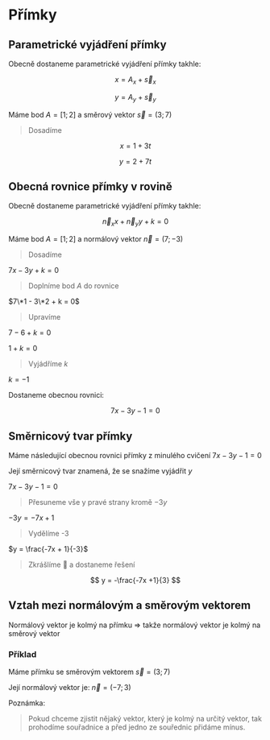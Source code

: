 # Přímky

## Parametrické vyjádření přímky
Obecně dostaneme parametrické vyjádření přímky takhle:

$$ x = A_x + \vec{s}_x $$

$$ y = A_y + \vec{s}_y $$

Máme bod $A = [1;2]$ a směrový vektor $\vec{s} = (3;7)$


> Dosadíme


$$ x = 1 + 3t  $$

$$ y = 2 + 7t  $$

## Obecná rovnice přímky v rovině

Obecně dostaneme parametrické vyjádření přímky takhle:

$$ \vec{n}_xx + \vec{n}_yy + k = 0 $$

Máme bod $A = [1;2]$ a normálový vektor $\vec{n} = (7;-3)$

> Dosadíme

$7x - 3y + k = 0$

> Doplníme bod $A$ do rovnice

$7\*1 - 3\*2 + k = 0$

> Upravíme

$7 - 6 + k = 0$

$1 + k = 0$

> Vyjádříme $k$

$k = -1$

Dostaneme obecnou rovnici:

$$ 7x - 3y - 1 = 0 $$

## Směrnicový tvar přímky

Máme následující obecnou rovnici přímky z minulého cvičení $7x -3y - 1 = 0$

Její směrnicový tvar znamená, že se snažíme vyjádřit $y$

$7x - 3y - 1 = 0$

> Přesuneme vše y pravé strany kromě $-3y$

$-3y = -7x + 1$

> Vydělíme -3

$y = \frac{-7x + 1}{-3}$

> Zkrášlíme 💖 a dostaneme řešení

$$ y = -\frac{-7x +1}{3} $$

## Vztah mezi normálovým a směrovým vektorem

Normálový vektor je kolmý na přímku => takže normálový vektor je kolmý na směrový vektor

### Příklad

Máme přímku se směrovým vektorem $\vec{s} = (3;7)$

Její normálový vektor je: $\vec{n} = (-7;3)$

Poznámka:
> Pokud chceme zjistit nějaký vektor, který je kolmý na určitý vektor, tak prohodíme souřadnice a před jedno ze souřednic přidáme mínus.

